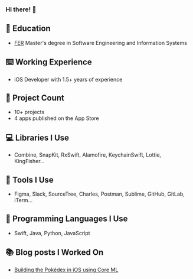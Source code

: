### Hi there! :wave:

## 🏫 Education
- [FER](https://www.fer.unizg.hr/) Master's degree in Software Engineering and Information Systems

## ⌨️ Working Experience
- iOS Developer with 1.5+ years of experience

## 💼 Project Count
- 10+ projects
- 4 apps published on the App Store

## 💻 Libraries I Use
- Combine, SnapKit, RxSwift, Alamofire, KeychainSwift, Lottie, KingFisher...

## 📱 Tools I Use
- Figma, Slack, SourceTree, Charles, Postman, Sublime, GitHub, GitLab, iTerm...

## 🧮 Programming Languages I Use
- Swift, Java, Python, JavaScript

## 📚 Blog posts I Worked On
- [Building the Pokédex in iOS using Core ML](https://medium.com/azikus/building-the-pokédex-in-ios-using-core-ml-db32e6089e6b)
